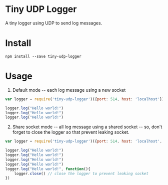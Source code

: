 Tiny UDP Logger
===============

A tiny logger using UDP to send log messages.


Install
========


```
npm install --save tiny-udp-logger
```


Usage
=====

1. Default mode -- each log message using a new socket

```js
var logger = require('tiny-udp-logger')({port: 514, host: 'localhost'})

logger.log("Hello world!")
logger.log("Hello world!")
logger.log("Hello world!")


```


2. Share socket mode -- all log message using a shared socket -- so, don't forget to close the logger so that prevent leaking socket.
  
  

```js
var logger = require('tiny-udp-logger')({port: 514, host: 'localhost', shareSocket: true})

logger.log("Hello world!")
logger.log("Hello world!")
logger.log("Hello world!")
logger.log("Hello world!")
logger.log("Hello world!", function(){
    logger.close() // close the logger to prevent leaking socket
})

```




